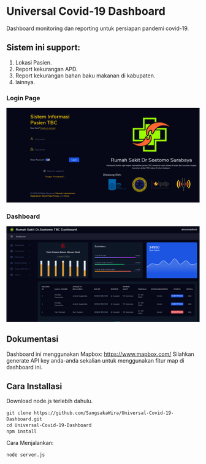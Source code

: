 # Universal Covid-19 Dashboard

Dashboard monitoring dan reporting untuk persiapan pandemi covid-19.

## Sistem ini support:
1. Lokasi Pasien.
2. Report kekurangan APD.
3. Report kekurangan bahan baku makanan di kabupaten.
4. lainnya.

### Login Page
![Cork Admin Login](Login-Page.PNG)

### Dashboard
![Cork Admin Dashboard](dashboard.PNG)

## Dokumentasi

Dashboard ini menggunakan Mapbox: https://www.mapbox.com/
Silahkan generate API key anda-anda sekalian untuk menggunakan fitur map di dashboard ini.

## Cara Installasi

Download node.js terlebih dahulu.

```
git clone https://github.com/SangsakaWira/Universal-Covid-19-Dashboard.git
cd Universal-Covid-19-Dashboard
npm install
```

Cara Menjalankan: 

```
node server.js
```